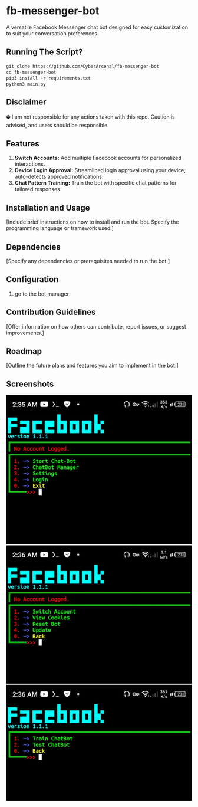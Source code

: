 # fb-messenger-bot
A versatile Facebook Messenger chat bot designed for easy customization to suit your conversation preferences.
## Running The Script?
```
git clone https://github.com/CyberArcenal/fb-messenger-bot
cd fb-messenger-bot
pip3 install -r requirements.txt
python3 main.py
```
## Disclaimer
⛔ I am not responsible for any actions taken with this repo. Caution is advised, and users should be responsible.

## Features
1. **Switch Accounts:** Add multiple Facebook accounts for personalized interactions.
2. **Device Login Approval:** Streamlined login approval using your device; auto-detects approved notifications.
3. **Chat Pattern Training:** Train the bot with specific chat patterns for tailored responses.

## Installation and Usage
[Include brief instructions on how to install and run the bot. Specify the programming language or framework used.]

## Dependencies
[Specify any dependencies or prerequisites needed to run the bot.]

## Configuration
1. go to the bot manager

## Contribution Guidelines
[Offer information on how others can contribute, report issues, or suggest improvements.]

## Roadmap
[Outline the future plans and features you aim to implement in the bot.]

## Screenshots
![Screenshot](https://github.com/CyberArcenal/fb-messenger-bot/blob/main/images/Screenshot_20240302-023553.jpg)
![Screenshot](https://github.com/CyberArcenal/fb-messenger-bot/blob/main/images/Screenshot_20240302-023613.jpg)
![Screenshot](https://github.com/CyberArcenal/fb-messenger-bot/blob/main/images/Screenshot_20240302-023641.jpg)